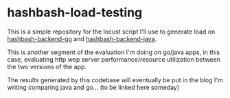 hashbash-load-testing
=====================
This is a simple repository for the locust script I'll use to generate load on
[hashbash-backend-go](https://github.com/norwoodj/hashbash-backend-go) and
[hashbash-backend-java](https://github.com/norwoodj/hashbash-backend-java).

This is another segment of the evaluation I'm doing on go/java apps, in this case, evaluating
http wep server performance/resource utilization between the two versions of the app.

The results generated by this codebase will eventually be put in the blog I'm writing
comparing java and go... (to be linked here someday)
